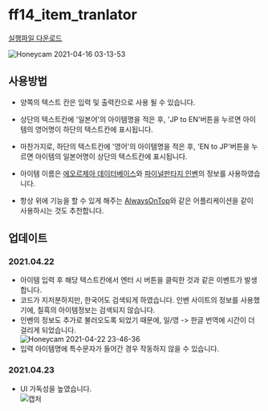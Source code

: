 # ff14_item_tranlator
[실행파일 다운로드](https://github.com/happylee789/ff14_item_translator/raw/main/dist/main.exe)

![Honeycam 2021-04-16 03-13-53](https://user-images.githubusercontent.com/21221633/114918726-61385f00-9e62-11eb-8460-a490ea7384fe.gif)

## 사용방법

- 양쪽의 텍스트 칸은 입력 및 출력칸으로 사용 될 수 있습니다.

- 상단의 텍스트칸에 '일본어'의 아이템명을 적은 후, 'JP to EN'버튼을 누르면 아이템의 영어명이 하단의 텍스트칸에 표시됩니다.

- 마찬가지로, 하단의 텍스트칸에 '영어'의 아이템명을 적은 후, 'EN to JP'버튼을 누르면 아이템의 일본어명이 상단의 텍스트칸에 표시됩니다.

- 아이템 이름은 [에오르제아 데이터베이스](https://jp.finalfantasyxiv.com/lodestone/playguide/db/item/)와 [파이널판타지 인벤](http://ff14.inven.co.kr/dataninfo/item/)의 정보를 사용하였습니다.

 - 항상 위에 기능을 할 수 있게 해주는 [AlwaysOnTop](https://blog.naver.com/yk9424/150007507010)와 같은 어플리케이션을 같이 사용하시는 것도 추천합니다. 


## 업데이트

### 2021.04.22  

- 아이템 입력 후 해당 텍스트칸에서 엔터 시 버튼을 클릭한 것과 같은 이벤트가 발생합니다.
- 코드가 지저분하지만, 한국어도 검색되게 하였습니다. 인벤 사이트의 정보를 사용했기에, 칠흑의 아이템정보는 검색되지 않습니다.
- 인벤의 정보도 추가로 불러오도록 되었기 때문에, 일/영 -> 한글 번역에 시간이 더 걸리게 되었습니다.  
![Honeycam 2021-04-22 23-46-36](https://user-images.githubusercontent.com/21221633/115735087-29cb3480-a3c5-11eb-87f1-9bd2dd25873c.gif)
- 입력 아이템명에 특수문자가 들어간 경우 작동하지 않을 수 있습니다.

### 2021.04.23  
- UI 가독성을 높였습니다.  
![캡처](https://user-images.githubusercontent.com/21221633/115840331-84f93780-a456-11eb-9580-ddcf73291e7c.PNG)